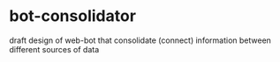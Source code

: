 # bot-consolidator
draft design of web-bot that consolidate (connect) information between different sources of data
